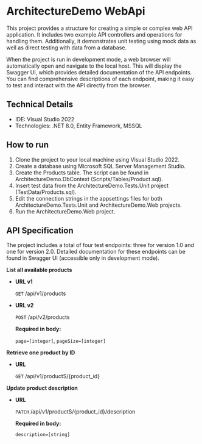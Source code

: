 # ArchitectureDemo WebApi

This project provides a structure for creating a simple or complex web API application. It includes two example API controllers and operations for handling them. Additionally, it demonstrates unit testing using mock data as well as direct testing with data from a database.

When the project is run in development mode, a web browser will automatically open and navigate to the local host. This will display the Swagger UI, which provides detailed documentation of the API endpoints. You can find comprehensive descriptions of each endpoint, making it easy to test and interact with the API directly from the browser.

## Technical Details
- IDE: Visual Studio 2022
- Technologies: .NET 8.0, Entity Framework, MSSQL


## How to run
1. Clone the project to your local machine using Visual Studio 2022.
2. Create a database using Microsoft SQL Server Management Studio.
3. Create the Products table. The script can be found in ArchitectureDemo.DbContext (Scripts/Tables/Product.sql).
4. Insert test data from the ArchitectureDemo.Tests.Unit project (TestData/Products.sql).
5. Edit the connection strings in the appsettings files for both ArchitectureDemo.Tests.Unit and ArchitectureDemo.Web projects.
6. Run the ArchitectureDemo.Web project.

## API Specification
The project includes a total of four test endpoints: three for version 1.0 and one for version 2.0. Detailed documentation for these endpoints can be found in Swagger UI (accessible only in development mode).

**List all available products**

* **URL v1**

   `GET` /api/v1/products
* **URL v2**

   `POST` /api/v2/products

    **Required in body:**
 
   `page=[integer]`, `pageSize=[integer]`

**Retrieve one product by ID**

* **URL**

   `GET` /api/v1/productS/{product_id}

**Update product description**

* **URL**

   `PATCH` /api/v1/productS/{product_id}/description

  **Required in body:**
 
   `description=[string]`
